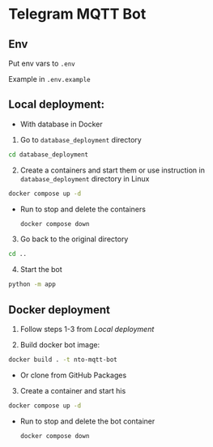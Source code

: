 # Telegram MQTT Bot

## Env

Put env vars to `.env`

Example in `.env.example`


## Local deployment:

* With database in Docker

1. Go to `database_deployment` directory

```bash
cd database_deployment
```

2. Create a containers and start them or use instruction in `database_deployment` directory in Linux

```bash
docker compose up -d
```

- Run to stop and delete the containers

    ```bash
    docker compose down
    ```

3. Go back to the original directory

```bash
cd ..
```

4. Start the bot

```bash
python -m app
```


## Docker deployment

1. Follow steps 1-3 from _Local deployment_

2. Build docker bot image:

```bash
docker build . -t nto-mqtt-bot
```
- Or clone from GitHub Packages 

3. Create a container and start his

```bash
docker compose up -d
```

- Run to stop and delete the bot container

    ```bash
    docker compose down
    ```